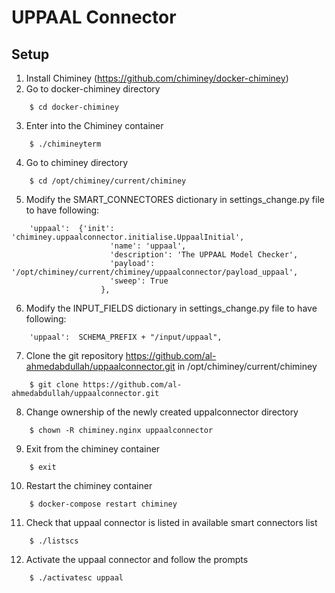 UPPAAL Connector
================

Setup
-----
1. Install Chiminey (https://github.com/chiminey/docker-chiminey)
2. Go to docker-chiminey directory
```
	$ cd docker-chiminey
```
3. Enter into the Chiminey container
```
	$ ./chimineyterm
```
4. Go to chiminey directory
```
	$ cd /opt/chiminey/current/chiminey
```
5. Modify the SMART_CONNECTORES dictionary in settings_change.py file to have following:
```
	'uppaal':  {'init': 'chiminey.uppaalconnector.initialise.UppaalInitial',
             	      'name': 'uppaal',
            	      'description': 'The UPPAAL Model Checker',
             	      'payload': '/opt/chiminey/current/chiminey/uppaalconnector/payload_uppaal',
             	      'sweep': True
                    },
```
6. Modify the INPUT_FIELDS dictionary in settings_change.py file to have following:
```
	'uppaal':  SCHEMA_PREFIX + "/input/uppaal",
```
7. Clone the git repository https://github.com/al-ahmedabdullah/uppaalconnector.git in /opt/chiminey/current/chiminey
```
	$ git clone https://github.com/al-ahmedabdullah/uppaalconnector.git
```
8. Change ownership of the newly created uppalconnector directory
```
	$ chown -R chiminey.nginx uppaalconnector
```
9. Exit from the chiminey container
```
	$ exit
```
10. Restart the chiminey container
```
	$ docker-compose restart chiminey
```
11. Check that uppaal connector is listed in available smart connectors list
```
	$ ./listscs
```
12. Activate the uppaal connector and follow the prompts
```
	$ ./activatesc uppaal
```
